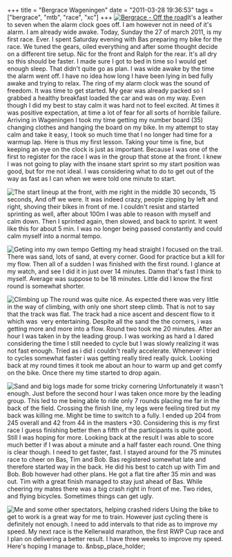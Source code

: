 +++
title = "Bergrace Wageningen"
date = "2011-03-28 19:36:53"
tags = ["bergrace", "mtb", "race", "xc"]
+++
[![Bergrace - Off the road](/images/logo-300x34.png)](http://bergraceofftheroad.nl)It's a leather to seven when the alarm clock goes off. I am however not in need of it's alarm. I am already wide awake. Today, Sunday the 27 of march 2011, is my first race. Ever. I spent Saturday evening with Bas preparing my bike for the race. We tuned the gears, oiled everything and after some thought decide on a different tire setup. Nic for the front and Ralph for the rear. It's all dry so this should be faster. I made sure I got to bed in time so I would get enough sleep. That didn't quite go as plan. I was wide awake by the time the alarm went off. I have no idea how long I have been lying in bed fully awake and trying to relax. The ring of my alarm clock was the sound of freedom. It was time to get started. My gear was already packed so I grabbed a healthy breakfast loaded the car and was on my way. Even though I did my best to stay calm it was hard not to feel excited. At times it was positive expectation, at time a lot of fear for all sorts of horrible failure. Arriving in Wageningen I took my time getting my number board (35) changing clothes and hanging the board on my bike. In my attempt to stay calm and take it easy, I took so much time that I no longer had time for a warmup lap. Here is thus my first lesson. Taking your time is fine, but keeping an eye on the clock is just as important. Because I was one of the first to register for the race I was in the group that stone at the front. I knew I was not going to play with the insane start sprint so my start position was good, but for me not ideal. I was considering what to do to get out of the way as fast as I can when we were told one minute to start.


![The start lineup at the front, with me right in the middle](/images/img_38591.jpg)
30 seconds, 15 seconds, And off we were. It was indeed crazy, people zipping by left and right, shoving their bikes in front of me. I couldn't resist and started sprinting as well, after about 100m I was able to reason with myself and calm down. Then I sprinted again, then slowed, and back to sprint. It went like this for about 5 min. I was no longer being passed constantly and could calm myself into a normal tempo.

![Geting into my own tempo](/images/P32788571.jpg)
Getting my head straight I focused on the trail. There was sand, lots of sand, at every corner. Good for practice but a kill for my flow. Then all of a sudden I was finished with the first round. I glance at my watch, and see I did it in just over 14 minutes. Damn that's fast I think to myself. Average was suppose to be 18 minutes. Little did I know the first round is somewhat shorter.


![Climbing up](/images/P3279031.jpg)
The round was quite nice. As expected there was very little in the way of climbing, with only one short steep climb. That is not to say that the track was flat. The track had a nice ascent and descent flow to it which was  very entertaining. Despite all the sand the the corners, i was getting more and more into a flow. Round two took me 20 minutes. After an hour I was taken in by the leading group. I was working as hard a I dared considering the time I still needed to cycle but I was slowly realizing it was not fast enough. Tried as i did i couldn't really accelerate. Whenever i tried to cycles somewhat faster i was getting really tired really quick. Looking back at my round times it took me about an hour to warm up and get comfy on the bike. Once there my time started to drop again.


![Sand and big logs made for some tricky cornering](/images/P3279133.jpg)
 Unfortunately it wasn't enough. Just before the second hour I was taken once more by the leading group. This led to me being able to ride only 7 rounds placing me far in the back of the field. Crossing the finish line, my legs were feeling tired but my back was killing me. Might be time to switch to a fully. I ended up 204 from 245 overall and 42 from 44 in the masters +30. Considering this is my first race I guess finishing better then a fifth of the participants is quite good. Still I was hoping for more. Looking back at the result I was able to score much better if I was about a minute and a half faster each round. One thing is clear though. I need to get faster, fast. I stayed around for the 75 minutes race to cheer on Bas, Tim and Bob. Bas registered somewhat late and therefore started way in the back. He did his best to catch up with Tim and Bob. Bob however had other plans. He got a flat tire after 35 min and was out. Tim with a great finish managed to stay just ahead of Bas. While cheering my mates there was a big crash right in front of me. Two rides, and flying bicycles. Sometimes things can get ugly.


![Me and some other spectators, helping crashed riders](/images/img_4920.jpg) Using the bike to get to work is a great way for me to train. However just cycling there is definitely not enough. I need to add intervals to that ride as to improve my speed. My next race is the Kellerwald marathon, the first RWP Cup race and I plan on delivering a better result. I have three weeks to improve my speed. Here's hoping I manage to. &nbsp_place_holder; 
